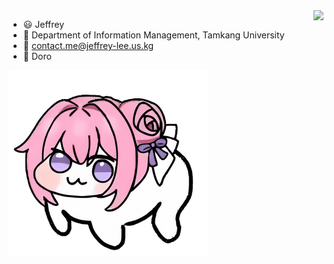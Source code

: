 <picture>
  <img src="https://github-readme-stats.vercel.app/api?username=JeffreyLeeTW&count_private=true&show_icons=true)"
    align="right" />
</picture>

- 😃 Jeffrey
- 🏫 Department of Information Management, Tamkang University
- 📮 contact.me@jeffrey-lee.us.kg
- 💖 Doro

![doro.png](./pictures/doro.png)
